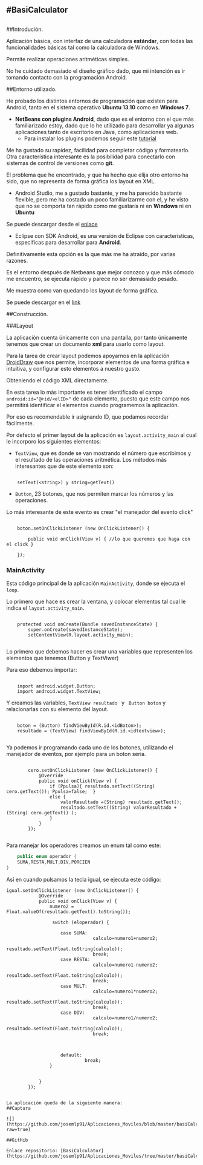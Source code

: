 #BasiCalculator
-------------
## 

##Introdución.

Aplicación básica, con interfaz de una calculadora **estándar**, con todas las funcionalidades básicas tal como la calculadora de Windows.

Permite realizar operaciones aritméticas simples.

No he cuidado demasiado el diseño gráfico dado, que mi intención es ir tomando contacto con la programación Android.

##Entorno utilizado.

He probado los distintos entornos de programación que existen para Android, tanto en el sistema operativo **Ubuntu 13.10** como en **Windows 7**.


- **NetBeans con plugins Android**, dado que es el entorno con el que más familiarizado estoy, dado que lo he utilizado para desarrollar ya algunas aplicaciones tanto  de escritorio en Java, como aplicaciones web.
	- Para instalar los plugins podemos seguir este [tutorial](http://tarjuccino.com/tutoriales/desarrollo-movil/configuracion-del-android-sdk-en-netbeans-7/)

Me ha gustado su rapidez, facilidad para completar código y formatearlo.
Otra característica interesante es la posibilidad para conectarlo con sistemas de control de versiones como **git**.

El problema que he encontrado, y que ha hecho que elija otro entorno ha sido, que no representa de forma gráfica los layout en XML.


- Android Studio, me a gustado bastante, y me ha parecido bastante flexible, pero me ha costado un poco familiarizarme con el, y he visto que no se comporta tan rápido como me gustaría ni en **Windows** ni en **Ubuntu**

Se puede descargar desde el [enlace](http://developer.android.com/sdk/installing/studio.html)

- Eclipse con SDK Android, es una versión de Eclipse con características, especificas para desarrollar para **Android**. 

Definitivamente esta opción es la que más me ha atraído, por varias razones.

Es el entorno después de Netbeans que mejor conozco y que más cómodo me encuentro, se ejecuta rápido y parece no ser demasiado pesado.

Me muestra como van quedando los layout de forma gráfica.

Se puede descargar en el [link](http://developer.android.com/sdk/index.html)


##Construcción.

###Layout

La aplicación cuenta únicamente con una pantalla, por tanto únicamente tenemos que crear un documento **xml** para usarlo como  layout.

 Para la tarea de crear layout podemos apoyarnos en la aplicación [DroidDraw](http://www.droiddraw.org/) que nos permite, incorporar elementos de una forma gráfica e intuitiva, y configurar esto elementos a nuestro gusto.

Obteniendo el código XML directamente.

En esta tarea lo más importante es tener identificado el campo `` android:id="@+id/<elID>"`` de cada elemento, puesto que este campo nos permitirá identificar el elementos cuando programemos la aplicación.

Por eso es recomendable ir asignando ID, que podamos recordar fácilmente.

Por defecto el primer layout de la aplicación es ``layout.activity_main`` al cual le incorporo los siguientes elementos:

- ``TextView``, que es donde se van mostrando el número que escribimos y el resultado de las operaciones aritmética.
Los métodos más interesantes que de este elemento son:

~~~

	setText(<string>) y string=getText()

~~~

- ``Button``, 23 botones, que nos permiten marcar los números y las operaciones.

Lo más interesante de este evento es crear "el manejador del evento click"

~~~

	boton.setOnClickListener (new OnClickListener() {
	
		public void onClick(View v) { //lo que queremos que haga con el click }
	
	});

~~~

### MainActivity

Esta código principal de la aplicación ``MainActivity``, donde se ejecuta el ``loop``.

Lo primero que hace es crear la ventana, y colocar elementos tal cual le indica el ``layout.activity_main``.

~~~

    protected void onCreate(Bundle savedInstanceState) {
        super.onCreate(savedInstanceState);
        setContentView(R.layout.activity_main);
 
~~~

Lo primero que debemos hacer es crear una variables que representen los elementos que tenemos (Button y TextViwer)

Para eso debemos importar:

~~~

	import android.widget.Button;
	import android.widget.TextView;

~~~

Y creamos las variables, ``TextView resultado `` y `` Button boton`` y relacionarlas con su elemento del layout.

~~~

	boton = (Button) findViewById(R.id.<idBoton>);
	resultado = (TextView) findViewById(R.id.<idtextview>);
 
~~~

Ya podemos ir programando cada uno de los botones, utilizando el manejador de eventos, por ejemplo para un boton seria.

~~~

        cero.setOnClickListener (new OnClickListener() {
			@Override
			public void onClick(View v) {
				if (Ppulsa){ resultado.setText((String) cero.getText()); Ppulsa=false;  }
				else {
					valorResultado =(String) resultado.getText();
					resultado.setText((String) valorResultado + (String) cero.getText() );
				}
			}
        });
 
~~~


Para manejar los operadores creamos un enum tal como este:

```java
	public enum operador {
	SUMA,RESTA,MULT,DIV,PORCIEN
}

```

Así en cuando pulsamos la tecla igual, se ejecuta este código:



	igual.setOnClickListener (new OnClickListener() {
				@Override
				public void onClick(View v) {
					numero2 = Float.valueOf(resultado.getText().toString());
					
					 switch (eloperador) {
					 
			            case SUMA: 
			            			calculo=numero1+numero2;
			            			resultado.setText(Float.toString(calculo));
			            			break;
			            case RESTA:
					            	calculo=numero1-numero2;
			            			resultado.setText(Float.toString(calculo));
			            			break;
			            case MULT: 
					            	calculo=numero1*numero2;
			            			resultado.setText(Float.toString(calculo));
			            			break;
			            case DIV:  
					            	calculo=numero1/numero2;
			            			resultado.setText(Float.toString(calculo));
			            			break;
			            			
			            
			           
			            default: 
			                     break;
			        }
					
					
				}
	        });

~~~

La aplicación queda de la siguiente manera:
##Captura 

![](https://github.com/josemlp91/Aplicaciones_Moviles/blob/master/basiCalculator/capturas/basiCal.png?raw=true)

##GitHib

Enlace repositorio: [BasiCalculator](https://github.com/josemlp91/Aplicaciones_Moviles/tree/master/basiCalculator)